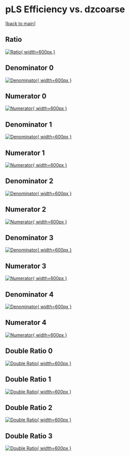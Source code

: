 # pLS Efficiency vs. dzcoarse

[[back to main](./)]



## Ratio

[![Ratio](../mtv/var/pLS_xtr_211_-1_eff_dzcoarse.png){ width=600px }](../mtv/var/pLS_xtr_211_-1_eff_dzcoarse.pdf)

## Denominator 0

[![Denominator](../mtv/den/pLS_xtr_211_-1_eff_dzcoarse_den0.png){ width=600px }](../mtv/den/pLS_xtr_211_-1_eff_dzcoarse_den0.pdf)

## Numerator 0

[![Numerator](../mtv/num/pLS_xtr_211_-1_eff_dzcoarse_num0.png){ width=600px }](../mtv/num/pLS_xtr_211_-1_eff_dzcoarse_num0.pdf)

## Denominator 1

[![Denominator](../mtv/den/pLS_xtr_211_-1_eff_dzcoarse_den1.png){ width=600px }](../mtv/den/pLS_xtr_211_-1_eff_dzcoarse_den1.pdf)

## Numerator 1

[![Numerator](../mtv/num/pLS_xtr_211_-1_eff_dzcoarse_num1.png){ width=600px }](../mtv/num/pLS_xtr_211_-1_eff_dzcoarse_num1.pdf)

## Denominator 2

[![Denominator](../mtv/den/pLS_xtr_211_-1_eff_dzcoarse_den2.png){ width=600px }](../mtv/den/pLS_xtr_211_-1_eff_dzcoarse_den2.pdf)

## Numerator 2

[![Numerator](../mtv/num/pLS_xtr_211_-1_eff_dzcoarse_num2.png){ width=600px }](../mtv/num/pLS_xtr_211_-1_eff_dzcoarse_num2.pdf)

## Denominator 3

[![Denominator](../mtv/den/pLS_xtr_211_-1_eff_dzcoarse_den3.png){ width=600px }](../mtv/den/pLS_xtr_211_-1_eff_dzcoarse_den3.pdf)

## Numerator 3

[![Numerator](../mtv/num/pLS_xtr_211_-1_eff_dzcoarse_num3.png){ width=600px }](../mtv/num/pLS_xtr_211_-1_eff_dzcoarse_num3.pdf)

## Denominator 4

[![Denominator](../mtv/den/pLS_xtr_211_-1_eff_dzcoarse_den4.png){ width=600px }](../mtv/den/pLS_xtr_211_-1_eff_dzcoarse_den4.pdf)

## Numerator 4

[![Numerator](../mtv/num/pLS_xtr_211_-1_eff_dzcoarse_num4.png){ width=600px }](../mtv/num/pLS_xtr_211_-1_eff_dzcoarse_num4.pdf)

## Double Ratio 0

[![Double Ratio](../mtv/ratio/pLS_xtr_211_-1_eff_dzcoarse_ratio0.png){ width=600px }](../mtv/ratio/pLS_xtr_211_-1_eff_dzcoarse_ratio0.pdf)

## Double Ratio 1

[![Double Ratio](../mtv/ratio/pLS_xtr_211_-1_eff_dzcoarse_ratio1.png){ width=600px }](../mtv/ratio/pLS_xtr_211_-1_eff_dzcoarse_ratio1.pdf)

## Double Ratio 2

[![Double Ratio](../mtv/ratio/pLS_xtr_211_-1_eff_dzcoarse_ratio2.png){ width=600px }](../mtv/ratio/pLS_xtr_211_-1_eff_dzcoarse_ratio2.pdf)

## Double Ratio 3

[![Double Ratio](../mtv/ratio/pLS_xtr_211_-1_eff_dzcoarse_ratio3.png){ width=600px }](../mtv/ratio/pLS_xtr_211_-1_eff_dzcoarse_ratio3.pdf)

